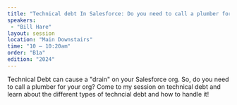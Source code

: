 ```yaml
---
title: "Technical debt In Salesforce: Do you need to call a plumber for your org?"
speakers:
 - "Bill Hare"
layout: session
location: "Main Downstairs"
time: "10 — 10:20am"
order: "B1a"
edition: "2024"
---
```


Technical Debt can cause a "drain" on your Salesforce org. So, do you need to call a plumber for your org? Come to my session on technical debt and learn about the different types of techncial debt and how to handle it!